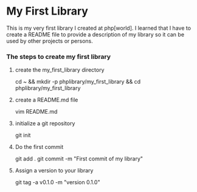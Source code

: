 # My First Library #

This is my very first library I created at php[world]. I learned that I have to create a README file to provide a description of my library so it can be used by other projects or persons.

### The steps to create my first library ###

1. create the my_first_library directory

    cd ~ && mkdir -p phplibrary/my_first_library && cd phplibrary/my_first_library

2. create a README.md file

    vim README.md

3. initialize a git repository

    git init

4. Do the first commit

    git add .
    git commit -m "First commit of my library"

5. Assign a version to your library

    git tag -a v0.1.0 -m "version 0.1.0"
